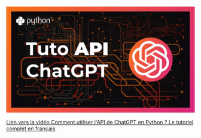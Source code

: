 [![Thumbnail vidéo API ChatGPT](api-chatgpt.jpg)](https://www.youtube.com/watch?v=O9z1QRsUnRU)

[Lien vers la vidéo Comment utiliser l'API de ChatGPT en Python ? Le tutoriel complet en français](https://www.youtube.com/watch?v=O9z1QRsUnRU)
